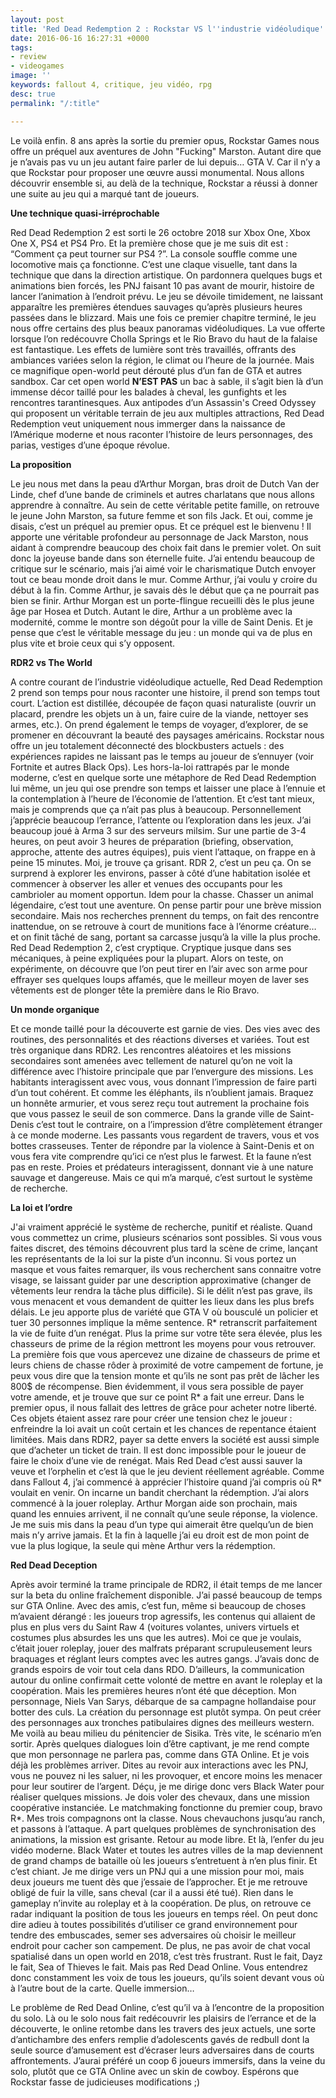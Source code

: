 ```yaml
---
layout: post
title: 'Red Dead Redemption 2 : Rockstar VS l''industrie vidéoludique'
date: 2016-06-16 16:27:31 +0000
tags:
- review
- videogames
image: ''
keywords: fallout 4, critique, jeu vidéo, rpg
desc: true
permalink: "/:title"

---
```

Le voilà enfin. 8 ans après la sortie du premier opus, Rockstar Games nous offre un préquel aux aventures de John "Fucking" Marston. Autant dire que je n’avais pas vu un jeu autant faire parler de lui depuis… GTA V. Car il n’y a que Rockstar pour proposer une œuvre aussi monumental. Nous allons découvrir ensemble si, au delà de la technique, Rockstar a réussi à donner une suite au jeu qui a marqué tant de joueurs. 

**Une technique quasi-irréprochable**

Red Dead Redemption 2 est sorti le 26 octobre 2018 sur Xbox One, Xbox One X, PS4 et PS4 Pro. Et la première chose que je me suis dit est : “Comment ça peut tourner sur PS4 ?”. La console souffle comme une locomotive mais ça fonctionne. C’est une claque visuelle, tant dans la technique que dans la direction artistique. On pardonnera quelques bugs et animations bien forcés, les PNJ faisant 10 pas avant de mourir, histoire de lancer l’animation à l’endroit prévu. Le jeu se dévoile timidement, ne laissant apparaître les premières étendues sauvages qu’après plusieurs heures passées dans le blizzard. Mais une fois ce premier chapitre terminé, le jeu nous offre certains des plus beaux panoramas vidéoludiques. La vue offerte lorsque l’on redécouvre Cholla Springs et le Rio Bravo du haut de la falaise est fantastique. Les effets de lumière sont très travaillés, offrants des ambiances variées selon la région, le climat ou l’heure de la journée. Mais ce magnifique open-world peut dérouté plus d’un fan de GTA et autres sandbox. Car cet open world **N’EST PAS** un bac à sable, il s’agit bien là d’un immense décor taillé pour les balades à cheval, les gunfights et les rencontres tarantinesques. Aux antipodes d’un Assassin's Creed Odyssey qui proposent un véritable terrain de jeu aux multiples attractions, Red Dead Redemption veut uniquement nous immerger dans la naissance de l’Amérique moderne et nous raconter l’histoire de leurs personnages, des parias, vestiges d’une époque révolue.

**La proposition**

Le jeu nous met dans la peau d’Arthur Morgan, bras droit de Dutch Van der Linde, chef d’une bande de criminels et autres charlatans que nous allons apprendre à connaître. Au sein de cette véritable petite famille, on retrouve le jeune John Marston, sa future femme et son fils Jack. Et oui, comme je disais, c’est un préquel au premier opus. Et ce préquel est le bienvenu ! Il apporte une véritable profondeur au personnage de Jack Marston, nous aidant à comprendre beaucoup des choix fait dans le premier volet. On suit donc la joyeuse bande dans son éternelle fuite. J’ai entendu beaucoup de critique sur le scénario, mais j’ai aimé voir le charismatique Dutch envoyer tout ce beau monde droit dans le mur. Comme Arthur, j’ai voulu y croire du début à la fin. Comme Arthur, je savais dès le début que ça ne pourrait pas bien se finir. Arthur Morgan est un porte-flingue recueilli dès le plus jeune âge par Hosea et Dutch. Autant le dire, Arthur a un problème avec la modernité, comme le montre son dégoût pour la ville de Saint Denis. Et je pense que c’est le véritable message du jeu : un monde qui va de plus en plus vite et broie ceux qui s’y opposent.

**RDR2 vs The World**

A contre courant de l’industrie vidéoludique actuelle, Red Dead Redemption 2 prend son temps pour nous raconter une histoire, il prend son temps tout court. L’action est distillée, découpée de façon quasi naturaliste (ouvrir un placard, prendre les objets un à un, faire cuire de la viande, nettoyer ses armes, etc.). On prend également le temps de voyager, d’explorer, de se promener en découvrant la beauté des paysages américains. Rockstar nous offre un jeu totalement déconnecté des blockbusters actuels : des expériences rapides ne laissant pas le temps au joueur de s’ennuyer (voir Fortnite et autres Black Ops). Les hors-la-loi rattrapés par le monde moderne, c’est en quelque sorte une métaphore de Red Dead Redemption lui même, un jeu qui ose prendre son temps et laisser une place à l’ennuie et la contemplation à l’heure de l’économie de l’attention. Et c’est tant mieux, mais je comprends que ça n’ait pas plus à beaucoup. Personnellement j’apprécie beaucoup l’errance, l’attente ou l’exploration dans les jeux. J’ai beaucoup joué à Arma 3 sur des serveurs milsim. Sur une partie de 3-4 heures, on peut avoir 3 heures de préparation (briefing, observation, approche, attente des autres équipes), puis vient l’attaque, on frappe en à peine 15 minutes. Moi, je trouve ça grisant. RDR 2, c’est un peu ça. On se surprend à explorer les environs, passer à côté d’une habitation isolée et commencer à observer les aller et venues des occupants pour les cambrioler au moment opportun. Idem pour la chasse. Chasser un animal légendaire, c’est tout une aventure. On pense partir pour une brève mission secondaire. Mais nos recherches prennent du temps, on fait des rencontre inattendue, on se retrouve à court de munitions face à l’énorme créature… et on finit tâché de sang, portant sa carcasse jusqu’à la ville la plus proche. Red Dead Redemption 2, c’est cryptique. Cryptique jusque dans ses mécaniques, à peine expliquées pour la plupart. Alors on teste, on expérimente, on découvre que l’on peut tirer en l’air avec son arme pour effrayer ses quelques loups affamés, que le meilleur moyen de laver ses vêtements est de plonger tête la première dans le Rio Bravo.

**Un monde organique**

Et ce monde taillé pour la découverte est garnie de vies. Des vies avec des routines, des personnalités et des réactions diverses et variées. Tout est très organique dans RDR2. Les rencontres aléatoires et les missions secondaires sont amenées avec tellement de naturel qu’on ne voit la différence avec l’histoire principale que par l’envergure des missions. Les habitants interagissent avec vous, vous donnant l’impression de faire parti d’un tout cohérent. Et comme les éléphants, ils n’oublient jamais. Braquez un honnête armurier, et vous serez reçu tout autrement la prochaine fois que vous passez le seuil de son commerce. Dans la grande ville de Saint-Denis c’est tout le contraire, on a l’impression d’être complètement étranger à ce monde moderne. Les passants vous regardent de travers, vous et vos bottes crasseuses. Tenter de répondre par la violence à Saint-Denis et on vous fera vite comprendre qu’ici ce n’est plus le farwest. Et la faune n’est pas en reste. Proies et prédateurs interagissent, donnant vie à une nature sauvage et dangereuse. Mais ce qui m’a marqué, c’est surtout le système de recherche. 

**La loi et l’ordre**

J'ai vraiment apprécié le système de recherche, punitif et réaliste. Quand vous commettez un crime, plusieurs scénarios sont possibles. Si vous vous faites discret, des témoins découvrent plus tard la scène de crime, lançant les représentants de la loi sur la piste d’un inconnu. Si vous portez un masque et vous faites remarquer, ils vous recherchent sans connaitre votre visage, se laissant guider par une description approximative (changer de vêtements leur rendra la tâche plus difficile). Si le délit n’est pas grave, ils vous menacent et vous demandent de quitter les lieux dans les plus brefs délais. Le jeu apporte plus de variété que GTA V où bousculé un policier et tuer 30 personnes implique la même sentence. R* retranscrit parfaitement la vie de fuite d’un renégat. Plus la prime sur votre tête sera élevée, plus les chasseurs de prime de la région mettront les moyens pour vous retrouver. La première fois que vous apercevez une dizaine de chasseurs de prime et leurs chiens de chasse rôder à proximité de votre campement de fortune, je peux vous dire que la tension monte et qu’ils ne sont pas prêt de lâcher les 800$ de récompense. Bien évidemment, il vous sera possible de payer votre amende, et je trouve que sur ce point R* a fait une erreur. Dans le premier opus, il nous fallait des lettres de grâce pour acheter notre liberté. Ces objets étaient assez rare pour créer une tension chez le joueur : enfreindre la loi avait un coût certain et les chances de repentance étaient limitées. Mais dans RDR2, payer sa dette envers la société est aussi simple que d’acheter un ticket de train. Il est donc impossible pour le joueur de faire le choix d’une vie de renégat. Mais Red Dead c’est aussi sauver la veuve et l’orphelin et c’est là que le jeu devient réellement agréable. Comme dans Fallout 4, j’ai commencé à apprécier l’histoire quand j’ai compris où R* voulait en venir. On incarne un bandit cherchant la rédemption. J’ai alors commencé à la jouer roleplay. Arthur Morgan aide son prochain, mais quand les ennuies arrivent, il ne connaît qu’une seule réponse, la violence. Je me suis mis dans la peau d’un type qui aimerait être quelqu’un de bien mais n’y arrive jamais. Et la fin à laquelle j’ai eu droit est de mon point de vue la plus logique, la seule qui mène Arthur vers la rédemption.

**Red Dead Deception**

Après avoir terminé la trame principale de RDR2, il était temps de me lancer sur la beta du online fraîchement disponible. J’ai passé beaucoup de temps sur GTA Online. Avec des amis, c’est fun, même si beaucoup de choses m’avaient dérangé : les joueurs trop agressifs, les contenus qui allaient de plus en plus vers du Saint Raw 4 (voitures volantes, univers virtuels et costumes plus absurdes les uns que les autres). Moi ce que je voulais, c’était jouer roleplay, jouer des malfrats préparant scrupuleusement leurs braquages et réglant leurs comptes avec les autres gangs. J’avais donc de grands espoirs de voir tout cela dans RDO. D’ailleurs, la communication autour du online confirmait cette volonté de mettre en avant le roleplay et la coopération. Mais les premières heures n’ont été que déception. Mon personnage, Niels Van Sarys, débarque de sa campagne hollandaise pour botter des culs. La création du personnage est plutôt sympa. On peut créer des personnages aux tronches patibulaires dignes des meilleurs western. Me voilà au beau milieu du pénitencier de Sisika. Très vite, le scénario m’en sortir. Après quelques dialogues loin d’être captivant, je me rend compte que mon personnage ne parlera pas, comme dans GTA Online. Et je vois déjà les problèmes arriver. Dites au revoir aux interactions avec les PNJ, vous ne pouvez ni les saluer, ni les provoquer, et encore moins les menacer pour leur soutirer de l’argent. Déçu, je me dirige donc vers Black Water pour réaliser quelques missions. Je dois voler des chevaux, dans une mission coopérative instanciée. Le matchmaking fonctionne du premier coup, bravo R*. Mes trois compagnons ont la classe. Nous chevauchons jusqu’au ranch, et passons à l’attaque. A part quelques problèmes de synchronisation des animations, la mission est grisante. Retour au mode libre. Et là, l’enfer du jeu vidéo moderne. Black Water et toutes les autres villes de la map deviennent de grand champs de bataille où les joueurs s’entretuent à n’en plus finir. Et c’est chiant. Je me dirige vers un PNJ qui a une mission pour moi, mais deux joueurs me tuent dès que j’essaie de l’approcher. Et je me retrouve obligé de fuir la ville, sans cheval (car il a aussi été tué). Rien dans le gameplay n’invite au roleplay et à la coopération. De plus, on retrouve ce radar indiquant la position de tous les joueurs en temps réel. On peut donc dire adieu à toutes possibilités d’utiliser ce grand environnement pour tendre des embuscades, semer ses adversaires où choisir le meilleur endroit pour cacher son campement. De plus, ne pas avoir de chat vocal spatialisé dans un open world en 2018, c’est très frustrant. Rust le fait, Dayz le fait, Sea of Thieves le fait. Mais pas Red Dead Online. Vous entendrez donc constamment les voix de tous les joueurs, qu’ils soient devant vous où à l’autre bout de la carte. Quelle immersion…

Le problème de Red Dead Online, c’est qu’il va à l’encontre de la proposition du solo. Là ou le solo nous fait redécouvrir les plaisirs de l’errance et de la découverte, le online retombe dans les travers des jeux actuels, une sorte d’antichambre des enfers remplie d’adolescents gavés de redbull dont la seule source d’amusement est d’écraser leurs adversaires dans de courts affrontements. J’aurai préféré un coop 6 joueurs immersifs, dans la veine du solo, plutôt que ce GTA Online avec un skin de cowboy. Espérons que Rockstar fasse de judicieuses modifications ;)